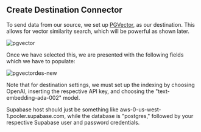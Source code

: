 ## Create Destination Connector

To send data from our source, we set up <a href="https://supabase.com/docs/guides/database/extensions/pgvector//" target="_blank">PGVector</a>,  as our destination. This allows for vector similarity search,  which will be powerful as shown later.

![pgvector](https://hackmd.io/_uploads/Sk6PJx3B1l.png)

Once we have selected this, we are presented with the following fields which we have to populate: 




![pgvectordes-new](https://hackmd.io/_uploads/Skg_nwBu1x.png)

Note that for destination settings, we must set up the indexing by choosing OpenAI, inserting the respective API key, and choosing the "text-embedding-ada-002" model.

Supabase host should just be something like aws-0-us-west-1.pooler.supabase.com, while the database is "postgres," followed by your respective Supabase user and password credentials. 

